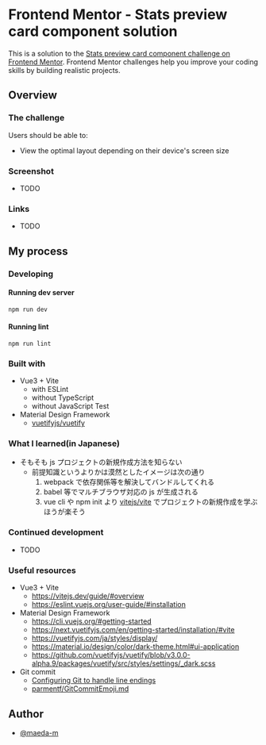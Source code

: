 # Frontend Mentor - Stats preview card component solution

This is a solution to the [Stats preview card component challenge on Frontend Mentor](https://www.frontendmentor.io/challenges/stats-preview-card-component-8JqbgoU62). Frontend Mentor challenges help you improve your coding skills by building realistic projects.

## Overview

### The challenge

Users should be able to:

- View the optimal layout depending on their device's screen size

### Screenshot

- TODO

### Links

- TODO

## My process

### Developing

#### Running dev server

```
npm run dev
```

#### Running lint

```
npm run lint
```

### Built with

- Vue3 + Vite
  - with ESLint
  - without TypeScript
  - without JavaScript Test
- Material Design Framework
  - [vuetifyjs/vuetify](https://github.com/vuetifyjs/vuetify)

### What I learned(in Japanese)

- そもそも js プロジェクトの新規作成方法を知らない
  - 前提知識というよりかは漠然としたイメージは次の通り
    1. webpack で依存関係等を解決してバンドルしてくれる
    2. babel 等でマルチブラウザ対応の js が生成される
    3. vue cli や npm init より [vitejs/vite](https://github.com/vitejs/vite) でプロジェクトの新規作成を学ぶほうが楽そう

### Continued development

- TODO

### Useful resources

- Vue3 + Vite
  - https://vitejs.dev/guide/#overview
  - https://eslint.vuejs.org/user-guide/#installation
- Material Design Framework
  - https://cli.vuejs.org/#getting-started
  - https://next.vuetifyjs.com/en/getting-started/installation/#vite
  - https://vuetifyjs.com/ja/styles/display/
  - https://material.io/design/color/dark-theme.html#ui-application
  - https://github.com/vuetifyjs/vuetify/blob/v3.0.0-alpha.9/packages/vuetify/src/styles/settings/_dark.scss
- Git commit
  - [Configuring Git to handle line endings](https://docs.github.com/en/get-started/getting-started-with-git/configuring-git-to-handle-line-endings)
  - [parmentf/GitCommitEmoji.md](https://gist.github.com/parmentf/035de27d6ed1dce0b36a)

## Author

- [@maeda-m](https://github.com/maeda-m)

